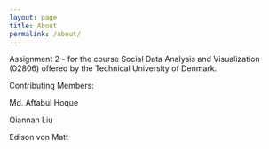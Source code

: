 ```yaml
---
layout: page
title: About
permalink: /about/
---
```


Assignment 2 - for the course Social Data Analysis and Visualization (02806) offered by the Technical University of Denmark.

Contributing Members:

Md. Aftabul Hoque

Qiannan Liu

Edison von Matt
